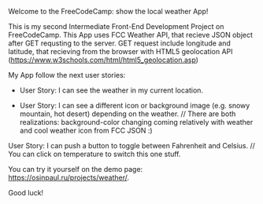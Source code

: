 Welcome to the FreeCodeCamp: show the local weather App!

This is my second Intermediate Front-End Development Project on FreeCodeCamp. This App uses FCC Weather API, that recieve JSON object after GET requsting to the server. GET request include longitude and latitude, that recieving from the  browser with HTML5 geolocation API (https://www.w3schools.com/html/html5_geolocation.asp)

My App follow the next user stories:

+ User Story: I can see the weather in my current location.

+ User Story: I can see a different icon or background image (e.g. snowy mountain, hot desert) depending on the weather. 
// There are both realizations: background-color changing coming relatively with weather and cool weather icon from FCC JSON :)

User Story: I can push a button to toggle between Fahrenheit and Celsius.
// You can click on temperature to switch this one stuff.


You can try it yourself on the demo page: https://osinpaul.ru/projects/weather/.

Good luck!